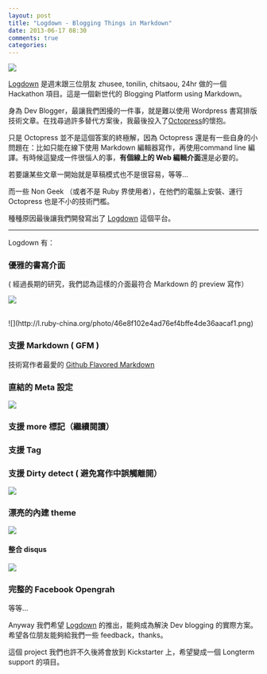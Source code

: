 ```yaml
---
layout: post
title: "Logdown - Blogging Things in Markdown"
date: 2013-06-17 08:30
comments: true
categories: 
---
```


![](http://logdown.com/images/logo.png)

[Logdown](http://logdown.com/) 是週末跟三位朋友 zhusee, tonilin, chitsaou, 24hr 做的一個 Hackathon 項目。這是一個新世代的 Blogging Platform using Markdown。

身為 Dev Blogger，最讓我們困擾的一件事，就是難以使用 Wordpress 書寫排版技術文章。在找尋過許多替代方案後，我最後投入了[Octopress](http://blog.xdite.net/posts/2011/10/07/what-is-octopress/)的懷抱。

只是 Octopress 並不是這個答案的終極解，因為 Octopress 還是有一些自身的小問題在：比如只能在線下使用 Markdown 編輯器寫作，再使用command line 編譯。有時候這變成一件很惱人的事，**有個線上的 Web 編輯介面**還是必要的。

若要讓某些文章一開始就是草稿模式也不是很容易，等等…

而一些 Non Geek （或者不是 Ruby 界使用者），在他們的電腦上安裝、運行 Octopress 也是不小的技術門檻。

種種原因最後讓我們開發寫出了 [Logdown](http://logdown.com/) 這個平台。

<hr>

Logdown 有：

### 優雅的書寫介面

( 經過長期的研究，我們認為這樣的介面最符合 Markdown 的 preview 寫作）

![](http://l.ruby-china.org/photo/1a203d099ed0353ea7a0dbb223c9c77d.png)

<br>
![](http://l.ruby-china.org/photo/46e8f102e4ad76ef4bffe4de36aacaf1.png)

###  支援 Markdown ( GFM )

技術寫作者最愛的 [Github Flavored Markdown](http://github.github.com/github-flavored-markdown/)

### 直結的 Meta 設定

![](http://l.ruby-china.org/photo/f3a05c2ed4b7836f8b75fa602aba3a6d.png)

### 支援 more 標記（繼續閱讀）
### 支援 Tag 

###  支援 Dirty detect ( 避免寫作中誤觸離開）
![](http://l.ruby-china.org/photo/f41bdbc2cb0183b009a71da86de4485a.png)

###  漂亮的內建 theme
![](http://l.ruby-china.org/photo/a8518eeb98be3110ba50e8958538d558.png)

#### 整合 disqus
![](http://l.ruby-china.org/photo/b66ff665aea95ebe286f525b1f2d4b59.png)

### 完整的 Facebook Opengrah

等等...

Anyway 我們希望 [Logdown](http://logdown.com) 的推出，能夠成為解決 Dev blogging 的實際方案。希望各位朋友能夠給我們一些 feedback，thanks。

這個 project 我們也許不久後將會放到 Kickstarter 上，希望變成一個 Longterm support 的項目。


